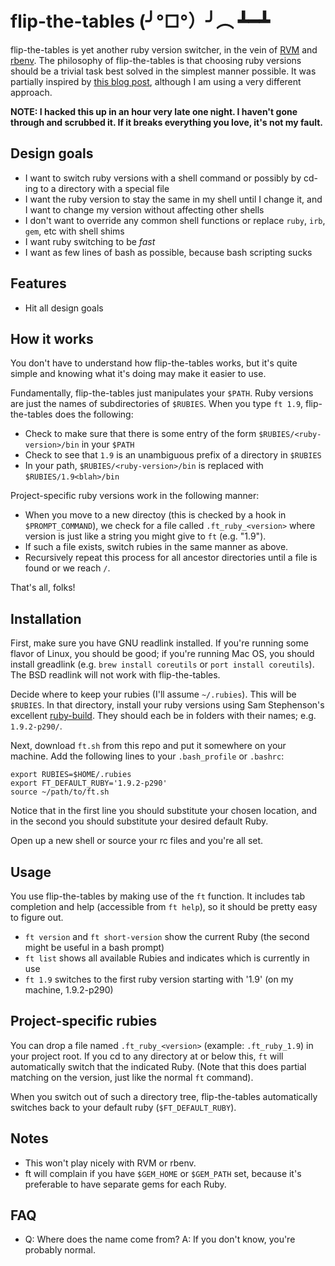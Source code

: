 flip-the-tables (╯°□°）╯︵ ┻━┻
============================

flip-the-tables is yet another ruby version switcher, in the vein of [RVM](http://beginrescueend.com/) and
[rbenv](https://github.com/sstephenson/rbenv). The philosophy of flip-the-tables is that choosing ruby
versions should be a trivial task best solved in the simplest manner possible. It was partially inspired by
[this blog post](http://chris.mowforth.com/si-because-rvm-and-rbenv-are-overkill), although I am using a very
different approach.

**NOTE: I hacked this up in an hour very late one night. I haven't gone through and scrubbed it. If it breaks
everything you love, it's not my fault.**

Design goals
------------

* I want to switch ruby versions with a shell command or possibly by cd-ing to a directory with a special file
* I want the ruby version to stay the same in my shell until I change it, and I want to change my version
  without affecting other shells
* I don't want to override any common shell functions or replace `ruby`, `irb`, `gem`, etc with shell shims
* I want ruby switching to be *fast*
* I want as few lines of bash as possible, because bash scripting sucks

Features
--------

* Hit all design goals

How it works
------------

You don't have to understand how flip-the-tables works, but it's quite simple and knowing what it's doing may
make it easier to use.

Fundamentally, flip-the-tables just manipulates your `$PATH`. Ruby versions are just the names of
subdirectories of `$RUBIES`. When you type `ft 1.9`, flip-the-tables does the following:

* Check to make sure that there is some entry of the form `$RUBIES/<ruby-version>/bin` in your `$PATH`
* Check to see that `1.9` is an unambiguous prefix of a directory in `$RUBIES`
* In your path, `$RUBIES/<ruby-version>/bin` is replaced with `$RUBIES/1.9<blah>/bin`

Project-specific ruby versions work in the following manner:

* When you move to a new directoy (this is checked by a hook in `$PROMPT_COMMAND`), we check for a file
  called `.ft_ruby_<version>` where version is just like a string you might give to `ft` (e.g. "1.9").
* If such a file exists, switch rubies in the same manner as above.
* Recursively repeat this process for all ancestor directories until a file is found or we reach `/`.

That's all, folks!

Installation
------------

First, make sure you have GNU readlink installed. If you're running some flavor of Linux, you should be good;
if you're running Mac OS, you should install greadlink (e.g. `brew install coreutils` or `port install
coreutils`). The BSD readlink will not work with flip-the-tables.

Decide where to keep your rubies (I'll assume `~/.rubies`). This will be `$RUBIES`. In that directory, install
your ruby versions using Sam Stephenson's excellent [ruby-build](https://github.com/sstephenson/ruby-build).
They should each be in folders with their names; e.g. `1.9.2-p290/`.

Next, download `ft.sh` from this repo and put it somewhere on your machine. Add the following lines to your
`.bash_profile` or `.bashrc`:

    export RUBIES=$HOME/.rubies
    export FT_DEFAULT_RUBY='1.9.2-p290'
    source ~/path/to/ft.sh

Notice that in the first line you should substitute your chosen location, and in the second you should
substitute your desired default Ruby.

Open up a new shell or source your rc files and you're all set.

Usage
-----

You use flip-the-tables by making use of the `ft` function. It includes tab completion and help (accessible
from `ft help`), so it should be pretty easy to figure out.

* `ft version` and `ft short-version` show the current Ruby (the second might be useful in a bash prompt)
* `ft list` shows all available Rubies and indicates which is currently in use
* `ft 1.9` switches to the first ruby version starting with '1.9' (on my machine, 1.9.2-p290)

Project-specific rubies
-----------------------

You can drop a file named `.ft_ruby_<version>` (example: `.ft_ruby_1.9`) in your project root. If you cd to
any directory at or below this, `ft` will automatically switch that the indicated Ruby. (Note that this does
partial matching on the version, just like the normal `ft` command).

When you switch out of such a directory tree, flip-the-tables automatically switches back to your default ruby
(`$FT_DEFAULT_RUBY`).

Notes
-----

* This won't play nicely with RVM or rbenv.
* ft will complain if you have `$GEM_HOME` or `$GEM_PATH` set, because it's preferable to have separate gems
  for each Ruby.

FAQ
---

* Q: Where does the name come from? A: If you don't know, you're probably normal.
